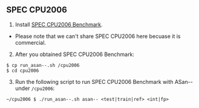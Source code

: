 ## SPEC CPU2006
1. Install [SPEC CPU2006 Benchmark](https://www.spec.org/cpu2006/).
- Please note that we can't share SPEC CPU2006 here becuase it is commercial.
2. After you obtained SPEC CPU2006 Benchmark:
```
$ cp run_asan--.sh /cpu2006
$ cd cpu2006
```
3. Run the following script to run SPEC CPU2006 Benchmark with ASan-- under `/cpu2006`:
```
~/cpu2006 $ ./run_asan--.sh asan-- <test|train|ref> <int|fp>
```


